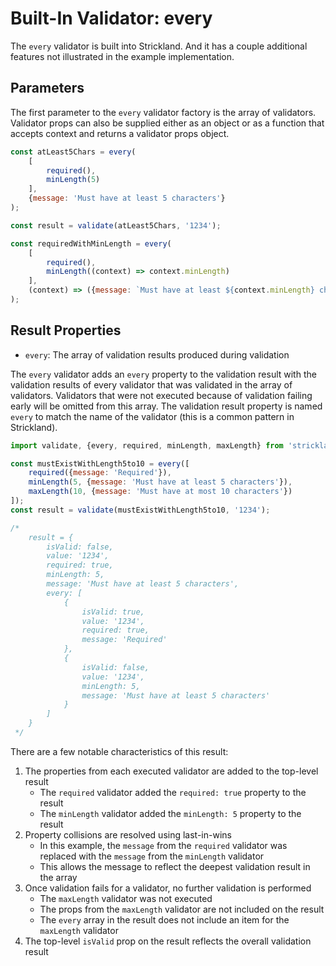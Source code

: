 # Built-In Validator: every

The `every` validator is built into Strickland. And it has a couple additional features not illustrated in the example implementation.

## Parameters

The first parameter to the `every` validator factory is the array of validators. Validator props can also be supplied either as an object or as a function that accepts context and returns a validator props object.

``` jsx
const atLeast5Chars = every(
    [
        required(),
        minLength(5)
    ],
    {message: 'Must have at least 5 characters'}
);

const result = validate(atLeast5Chars, '1234');

const requiredWithMinLength = every(
    [
        required(),
        minLength((context) => context.minLength)
    ],
    (context) => ({message: `Must have at least ${context.minLength} characters`})
);
```

## Result Properties

* `every`: The array of validation results produced during validation

The `every` validator adds an `every` property to the validation result with the validation results of every validator that was validated in the array of validators. Validators that were not executed because of validation failing early will be omitted from this array. The validation result property is named `every` to match the name of the validator (this is a common pattern in Strickland).

``` jsx
import validate, {every, required, minLength, maxLength} from 'strickland';

const mustExistWithLength5to10 = every([
    required({message: 'Required'}),
    minLength(5, {message: 'Must have at least 5 characters'}),
    maxLength(10, {message: 'Must have at most 10 characters'})
]);
const result = validate(mustExistWithLength5to10, '1234');

/*
    result = {
        isValid: false,
        value: '1234',
        required: true,
        minLength: 5,
        message: 'Must have at least 5 characters',
        every: [
            {
                isValid: true,
                value: '1234',
                required: true,
                message: 'Required'
            },
            {
                isValid: false,
                value: '1234',
                minLength: 5,
                message: 'Must have at least 5 characters'
            }
        ]
    }
 */
```

There are a few notable characteristics of this result:

1. The properties from each executed validator are added to the top-level result
    * The `required` validator added the `required: true` property to the result
    * The `minLength` validator added the `minLength: 5` property to the result
1. Property collisions are resolved using last-in-wins
    * In this example, the `message` from the `required` validator was replaced with the `message` from the `minLength` validator
    * This allows the message to reflect the deepest validation result in the array
1. Once validation fails for a validator, no further validation is performed
    * The `maxLength` validator was not executed
    * The props from the `maxLength` validator are not included on the result
    * The `every` array in the result does not include an item for the `maxLength` validator
1. The top-level `isValid` prop on the result reflects the overall validation result

